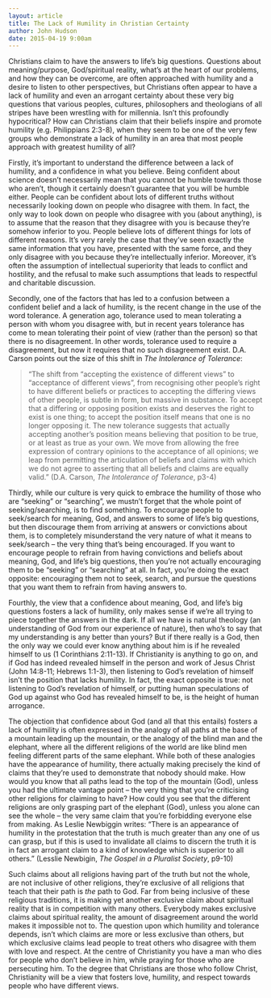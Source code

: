 ```yaml
---
layout: article
title: The Lack of Humility in Christian Certainty
author: John Hudson
date: 2015-04-19 9:00am
--- 
```


Christians claim to have the answers to life’s big questions. Questions about meaning/purpose, God/spiritual reality, what’s at the heart of our problems, and how they can be overcome, are often approached with humility and a desire to listen to other perspectives, but Christians often appear to have a lack of humility and even an arrogant certainty about these very big questions that various peoples, cultures, philosophers and theologians of all stripes have been wrestling with for millennia. Isn’t this profoundly hypocritical? How can Christians claim that their beliefs inspire and promote humility (e.g. Philippians 2:3-8), when they seem to be one of the very few groups who demonstrate a lack of humility in an area that most people approach with greatest humility of all?

Firstly, it’s important to understand the difference between a lack of humility, and a confidence in what you believe. Being confident about science doesn’t necessarily mean that you cannot be humble towards those who aren’t, though it certainly doesn’t guarantee that you will be humble either. People can be confident about lots of different truths without necessarily looking down on people who disagree with them. In fact, the only way to look down on people who disagree with you (about anything), is to assume that the reason that they disagree with you is because they’re somehow inferior to you. People believe lots of different things for lots of different reasons. It’s very rarely the case that they’ve seen exactly the same information that you have, presented with the same force, and they only disagree with you because they’re intellectually inferior. Moreover, it’s often the assumption of intellectual superiority that leads to conflict and hostility, and the refusal to make such assumptions that leads to respectful and charitable discussion.

Secondly, one of the factors that has led to a confusion between a confident belief and a lack of humility, is the recent change in the use of the word tolerance. A generation ago, tolerance used to mean tolerating a person with whom you disagree with, but in recent years tolerance has come to mean tolerating their point of view (rather than the person) so that there is no disagreement. In other words, tolerance used to require a disagreement, but now it requires that no such disagreement exist. D.A. Carson points out the size of this shift in _The Intolerance of Tolerance_:

> “The shift from “accepting the existence of different views” to “acceptance of different views”, from recognising other people’s right to have different beliefs or practices to accepting the differing views of other people, is subtle in form, but massive in substance. To accept that a differing or opposing position exists and deserves the right to exist is one thing; to accept the position itself means that one is no longer opposing it. The new tolerance suggests that actually accepting another’s position means believing that position to be true, or at least as true as your own. We move from allowing the free expression of contrary opinions to the acceptance of all opinions; we leap from permitting the articulation of beliefs and claims with which we do not agree to asserting that all beliefs and claims are equally valid.” (D.A. Carson, _The Intolerance of Tolerance_, p3-4)

Thirdly, while our culture is very quick to embrace the humility of those who are “seeking” or “searching”, we mustn’t forget that the whole point of seeking/searching, is to find something. To encourage people to seek/search for meaning, God, and answers to some of life’s big questions, but then discourage them from arriving at answers or convictions about them, is to completely misunderstand the very nature of what it means to seek/search – the very thing that’s being encouraged. If you want to encourage people to refrain from having convictions and beliefs about meaning, God, and life’s big questions, then you’re not actually encouraging them to be “seeking” or “searching” at all. In fact, you’re doing the exact opposite: encouraging them not to seek, search, and pursue the questions that you want them to refrain from having answers to.

Fourthly, the view that a confidence about meaning, God, and life’s big questions fosters a lack of humility, only makes sense if we’re all trying to piece together the answers in the dark. If all we have is natural theology (an understanding of God from our experience of nature), then who’s to say that my understanding is any better than yours? But if there really is a God, then the only way we could ever know anything about him is if he revealed himself to us (1 Corinthians 2:11-13). If Christianity is anything to go on, and if God has indeed revealed himself in the person and work of Jesus Christ (John 14:8-11; Hebrews 1:1-3), then listening to God’s revelation of himself isn’t the position that lacks humility. In fact, the exact opposite is true: not listening to God’s revelation of himself, or putting human speculations of God up against who God has revealed himself to be, is the height of human arrogance.

The objection that confidence about God (and all that this entails) fosters a lack of humility is often expressed in the analogy of all paths at the base of a mountain leading up the mountain, or the analogy of the blind man and the elephant, where all the different religions of the world are like blind men feeling different parts of the same elephant. While both of these analogies have the appearance of humility, there actually making precisely the kind of claims that they’re used to demonstrate that nobody should make. How would you know that all paths lead to the top of the mountain (God), unless you had the ultimate vantage point – the very thing that you’re criticising other religions for claiming to have? How could you see that the different religions are only grasping part of the elephant (God), unless you alone can see the whole – the very same claim that you’re forbidding everyone else from making. As Leslie Newbiggin writes: “There is an appearance of humility in the protestation that the truth is much greater than any one of us can grasp, but if this is used to invalidate all claims to discern the truth it is in fact an arrogant claim to a kind of knowledge which is superior to all others.” (Lesslie Newbigin, _The Gospel in a Pluralist Society_, p9-10)

Such claims about all religions having part of the truth but not the whole, are not inclusive of other religions, they’re exclusive of all religions that teach that their path is _the_ path to God. Far from being inclusive of these religious traditions, it is making yet another exclusive claim about spiritual reality that is in competition with many others. Everybody makes exclusive claims about spiritual reality, the amount of disagreement around the world makes it impossible not to. The question upon which humility and tolerance depends, isn’t which claims are more or less exclusive than others, but which exclusive claims lead people to treat others who disagree with them with love and respect. At the centre of Christianity you have a man who dies for people who don’t believe in him, while praying for those who are persecuting him. To the degree that Christians are those who follow Christ, Christianity will be a view that fosters love, humility, and respect towards people who have different views.

